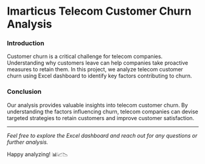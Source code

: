# Imarticus Telecom Customer Churn Analysis

### Introduction
Customer churn is a critical challenge for telecom companies. Understanding why customers leave can help companies take proactive measures to retain them. In this project, we analyze telecom customer churn using Excel dashboard to identify key factors contributing to churn.

### Conclusion
Our analysis provides valuable insights into telecom customer churn. By understanding the factors influencing churn, telecom companies can devise targeted strategies to retain customers and improve customer satisfaction.

<hr>

<i>Feel free to explore the Excel dashboard and reach out for any questions or further analysis.</i>

Happy analyzing! 📊📈📉

